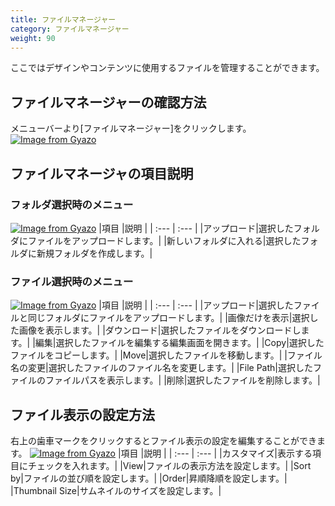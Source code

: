 ```yaml
---
title: ファイルマネージャー
category: ファイルマネージャー
weight: 90
---
```


ここではデザインやコンテンツに使用するファイルを管理することができます。

## ファイルマネージャーの確認方法
メニューバーより[ファイルマネージャー]をクリックします。
[![Image from Gyazo](https://t.gyazo.com/teams/diverta/c25183b3bc14525bfd1e366b218502b6.png)](https://diverta.gyazo.com/c25183b3bc14525bfd1e366b218502b6)

## ファイルマネージャの項目説明

### フォルダ選択時のメニュー
[![Image from Gyazo](https://t.gyazo.com/teams/diverta/71186c5b12c93af9456be6062783267d.png)](https://diverta.gyazo.com/71186c5b12c93af9456be6062783267d)
|項目   |説明  |
| :--- | :--- |
|アップロード|選択したフォルダにファイルをアップロードします。|
|新しいフォルダに入れる|選択したフォルダに新規フォルダを作成します。|


### ファイル選択時のメニュー
[![Image from Gyazo](https://t.gyazo.com/teams/diverta/41cc443c87f070feb0303c8be27c150d.png)](https://diverta.gyazo.com/41cc443c87f070feb0303c8be27c150d)
|項目   |説明  |
| :--- | :--- |
|アップロード|選択したファイルと同じフォルダにファイルをアップロードします。|
|画像だけを表示|選択した画像を表示します。|
|ダウンロード|選択したファイルをダウンロードします。|
|編集|選択したファイルを編集する編集画面を開きます。|
|Copy|選択したファイルをコピーします。|
|Move|選択したファイルを移動します。|
|ファイル名の変更|選択したファイルのファイル名を変更します。|
|File Path|選択したファイルのファイルパスを表示します。|
|削除|選択したファイルを削除します。|

## ファイル表示の設定方法
右上の歯車マークをクリックするとファイル表示の設定を編集することができます。
[![Image from Gyazo](https://t.gyazo.com/teams/diverta/5edbf3eea26af29a3dae527c271ec2e9.png)](https://diverta.gyazo.com/5edbf3eea26af29a3dae527c271ec2e9)
|項目   |説明  |
| :--- | :--- |
|カスタマイズ|表示する項目にチェックを入れます。|
|View|ファイルの表示方法を設定します。|
|Sort by|ファイルの並び順を設定します。|
|Order|昇順降順を設定します。|
|Thumbnail Size|サムネイルのサイズを設定します。|